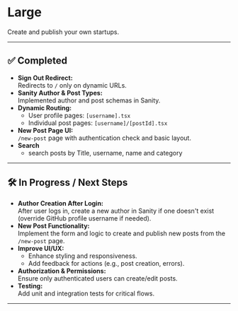 # Large

Create and publish your own startups.

---

## ✅ Completed

- **Sign Out Redirect:**  
  Redirects to `/` only on dynamic URLs.
- **Sanity Author & Post Types:**  
  Implemented author and post schemas in Sanity.
- **Dynamic Routing:**  
  - User profile pages: `[username].tsx`
  - Individual post pages: `[username]/[postId].tsx`
- **New Post Page UI:**  
  `/new-post` page with authentication check and basic layout.
- **Search**
  - search posts by Title, username, name and category
---

## 🛠️ In Progress / Next Steps

- **Author Creation After Login:**  
  After user logs in, create a new author in Sanity if one doesn't exist (override GitHub profile username if needed).
- **New Post Functionality:**  
  Implement the form and logic to create and publish new posts from the `/new-post` page.
- **Improve UI/UX:**  
  - Enhance styling and responsiveness.
  - Add feedback for actions (e.g., post creation, errors).
- **Authorization & Permissions:**  
  Ensure only authenticated users can create/edit posts.
- **Testing:**  
  Add unit and integration tests for critical flows.
  
---
